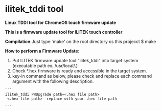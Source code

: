 # ilitek_tddi tool
**Linux TDDI tool for ChromeOS touch firmware update**

**This is a firmware update tool for ILITEK touch controller**

**Compilation**
Just type 'make' on the root directory os this projecct
    $ make

**How to perform a Firmware Update:**
  1. Put ILITEK firmware update tool "ilitek_tddi" into target system (executable path ex. /usr/local/.)
  2. Check *.hex firmware is ready and accessible in the target system.
  3. key-in command as below, please check and replace each command argument with the following description.

    ```
	ilitek_tddi FWUpgrade path=<.hex file path>
	 <.hex file path>  replace with your .hex file path

	```